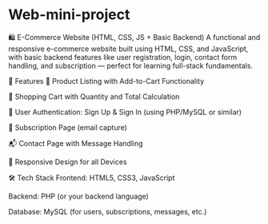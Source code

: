 # Web-mini-project
🛍️ E-Commerce Website (HTML, CSS, JS + Basic Backend)
A functional and responsive e-commerce website built using HTML, CSS, and JavaScript, with basic backend features like user registration, login, contact form handling, and subscription — perfect for learning full-stack fundamentals.

🚀 Features
🧾 Product Listing with Add-to-Cart Functionality

🛒 Shopping Cart with Quantity and Total Calculation

👤 User Authentication: Sign Up & Sign In (using PHP/MySQL or similar)

💌 Subscription Page (email capture)

📬 Contact Page with Message Handling

🔄 Responsive Design for all Devices

🛠️ Tech Stack
Frontend: HTML5, CSS3, JavaScript

Backend: PHP (or your backend language)

Database: MySQL (for users, subscriptions, messages, etc.)
